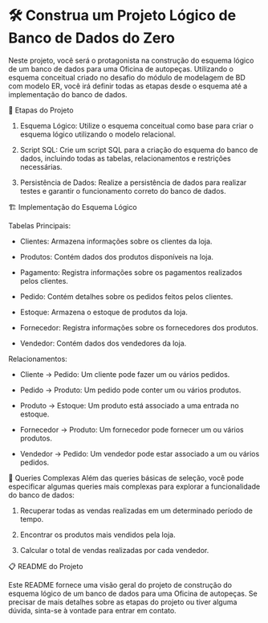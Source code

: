 # 🛠️ Construa um Projeto Lógico de Banco de Dados do Zero

Neste projeto, você será o protagonista na construção do esquema lógico de um banco de dados para uma Oficina de autopeças. Utilizando o esquema conceitual criado no desafio do módulo de modelagem de BD com modelo ER, você irá definir todas as etapas desde o esquema até a implementação do banco de dados.

📝 Etapas do Projeto

1. Esquema Lógico: Utilize o esquema conceitual como base para criar o esquema lógico utilizando o modelo relacional.

2. Script SQL: Crie um script SQL para a criação do esquema do banco de dados, incluindo todas as tabelas, relacionamentos e restrições necessárias.

3. Persistência de Dados: Realize a persistência de dados para realizar testes e garantir o funcionamento correto do banco de dados.

🏗️ Implementação do Esquema Lógico

Tabelas Principais:

- Clientes: Armazena informações sobre os clientes da loja.

- Produtos: Contém dados dos produtos disponíveis na loja.

- Pagamento: Registra informações sobre os pagamentos realizados pelos clientes.

- Pedido: Contém detalhes sobre os pedidos feitos pelos clientes.

- Estoque: Armazena o estoque de produtos da loja.

- Fornecedor: Registra informações sobre os fornecedores dos produtos.

- Vendedor: Contém dados dos vendedores da loja.

Relacionamentos:

- Cliente -> Pedido: Um cliente pode fazer um ou vários pedidos.

- Pedido -> Produto: Um pedido pode conter um ou vários produtos.

- Produto -> Estoque: Um produto está associado a uma entrada no estoque.

- Fornecedor -> Produto: Um fornecedor pode fornecer um ou vários produtos.

- Vendedor -> Pedido: Um vendedor pode estar associado a um ou vários pedidos.

🧪 Queries Complexas
Além das queries básicas de seleção, você pode especificar algumas queries mais complexas para explorar a funcionalidade do banco de dados:

1. Recuperar todas as vendas realizadas em um determinado período de tempo.

2. Encontrar os produtos mais vendidos pela loja.

3. Calcular o total de vendas realizadas por cada vendedor.

📋 README do Projeto

Este README fornece uma visão geral do projeto de construção do esquema lógico de um banco de dados para uma Oficina de autopeças. Se precisar de mais detalhes sobre as etapas do projeto ou tiver alguma dúvida, sinta-se à vontade para entrar em contato.
